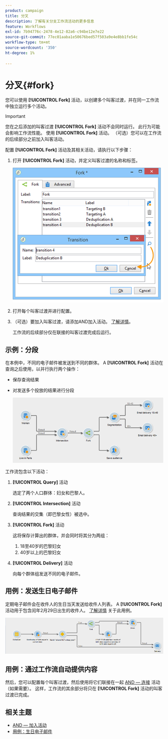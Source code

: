 ```yaml
---
product: campaign
title: 分叉
description: 了解有关分支工作流活动的更多信息
feature: Workflows
exl-id: 7b94776c-2478-4e12-82a6-c94be12e7e22
source-git-commit: 77ec01aaba1e50676bed57f503a9e4e8bb1fe54c
workflow-type: tm+mt
source-wordcount: '350'
ht-degree: 1%

---
```


# 分叉{#fork}



您可以使用 **[!UICONTROL Fork]** 活动，以创建多个叫客过渡，并在同一工作流中独立运行多个活动。

>[!IMPORTANT]
>
>您在之后添加的叫客过渡 **[!UICONTROL Fork]** 活动不会同时运行。 此行为可能会影响工作流性能。 使用 **[!UICONTROL Fork]** 活动。 （可选）您可以在工作流的后续部分之前加入叫客活动。

配置 **[!UICONTROL Fork]** 活动及其相关活动，请执行以下步骤：

1. 打开 **[!UICONTROL Fork]** 活动，并定义叫客过渡的名称和标签。

   ![](assets/s_user_segmentation_fork.png)

1. 打开每个叫客过渡并进行配置。
1. （可选）要加入叫客过渡，请添加AND加入活动。 [了解详情](and-join.md)。

   工作流的后续部分仅在联接的叫客过渡完成后运行。

## 示例：分段

在本例中，不同的电子邮件被发送到不同的群体。 A **[!UICONTROL Fork]** 活动在查询之后使用，以并行执行两个操作：

* 保存查询结果
* 对发送多个投放的结果进行分段

  ![分支活动位于两个查询的交叉点之后，位于列表更新活动和拆分活动之前。](assets/wkf_fork_example.png)

工作流包含以下活动：

1. **[!UICONTROL Query]** 活动

   选定了两个人口群体：妇女和巴黎人。

1. **[!UICONTROL Intersection]** 活动

   查询结果的交集（即巴黎女性）被选中。

1. **[!UICONTROL Fork]** 活动

   这将保存计算出的群体，并会同时将其分为两组：

   1. 18至40岁的巴黎妇女
   1. 40岁以上的巴黎妇女

1. **[!UICONTROL Delivery]** 活动

   向每个群体组发送不同的电子邮件。

## 用例：发送生日电子邮件

定期电子邮件会在收件人的生日当天发送给收件人列表。 A **[!UICONTROL Fork]** 活动用于包含闰年2月29日出生的收件人。 [了解详情](send-a-birthday-email.md) 关于此用例。

![分支活动位于测试活动之后，且位于两个查询活动之前。](assets/birthday-workflow_usecase_1.png)

## 用例：通过工作流自动提供内容


然后，您可以配置每个叫客过渡，然后使用将它们联接在一起 [AND — 连接](and-join.md) 活动（如果需要）。 这样，工作流的其余部分将只在 **[!UICONTROL Fork]** 活动的叫客过渡已完成。

## 相关主题

* [AND — 加入活动](and-join.md)
* [用例：生日电子邮件](send-a-birthday-email.md)
